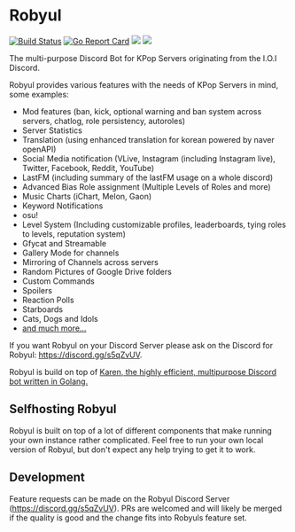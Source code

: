 # Robyul

[![Build Status](https://travis-ci.org/Seklfreak/Robyul2.svg?branch=master)](https://travis-ci.org/Seklfreak/Robyul2)
[![Go Report Card](https://goreportcard.com/badge/github.com/Seklfreak/Robyul2)](https://goreportcard.com/report/github.com/Seklfreak/Robyul2)
[<img src="https://img.shields.io/badge/Support-me!-orange.svg">](https://www.patreon.com/sekl)
[<img src="https://discordapp.com/api/guilds/286619174371852298/widget.png?style=shield">](https://discord.gg/s5qZvUV)

The multi-purpose Discord Bot for KPop Servers originating from the I.O.I Discord.

Robyul provides various features with the needs of KPop Servers in mind, some examples:
- Mod features (ban, kick, optional warning and ban system across servers, chatlog, role persistency, autoroles)
- Server Statistics
- Translation (using enhanced translation for korean powered by naver openAPI)
- Social Media notification (VLive, Instagram (including Instagram live), Twitter, Facebook, Reddit, YouTube)
- LastFM (including summary of the lastFM usage on a whole discord)
- Advanced Bias Role assignment (Multiple Levels of Roles and more)
- Music Charts (iChart, Melon, Gaon)
- Keyword Notifications
- osu!
- Level System (Including customizable profiles, leaderboards, tying roles to levels, reputation system)
- Gfycat and Streamable
- Gallery Mode for channels
- Mirroring of Channels across servers
- Random Pictures of Google Drive folders
- Custom Commands
- Spoilers
- Reaction Polls
- Starboards
- Cats, Dogs and Idols
- [and much more...](https://robyul.chat/commands)

If you want Robyul on your Discord Server please ask on the Discord for Robyul: https://discord.gg/s5qZvUV.

Robyul is build on top of [Karen, the highly efficient, multipurpose Discord bot written in Golang.](https://github.com/SubliminalHQ/karen)

## Selfhosting Robyul
Robyul is built on top of a lot of different components that make running your own instance rather complicated. Feel free to run your own local version of Robyul, but don't expect any help trying to get it to work.

## Development
Feature requests can be made on the Robyul Discord Server (https://discord.gg/s5qZvUV). PRs are welcomed and will likely be merged if the quality is good and the change fits into Robyuls feature set.
